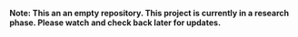 **Note: This an an empty repository. This project is currently in a research phase. Please watch and check back later for updates.**
